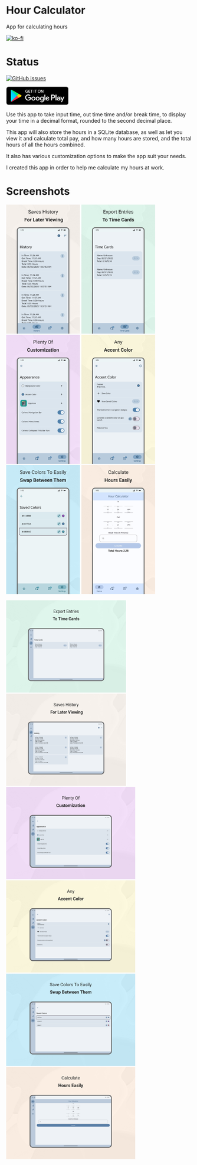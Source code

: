 # Hour Calculator
 App for calculating hours

[![ko-fi](https://ko-fi.com/img/githubbutton_sm.svg)](https://ko-fi.com/K3K64AQVM)

# Status
[![GitHub issues](https://img.shields.io/github/issues/corylowry12/HourCalculator2.0)](https://github.com/corylowry12/HourCalculator2.0/issues)

[<img src="resources/img/google-play-badge.png" height="50">](https://play.google.com/store/apps/details?id=com.cory.hourcalculator&hl=en_US&gl=US)

Use this app to take input time, out time time and/or break time, to display your time in a decimal format, rounded to the second decimal place.

This app will also store the hours in a SQLite database, as well as let you view it and calculate total pay, and how many hours are stored, and the total hours of all the hours combined.

It also has various customization options to make the app suit your needs. 

I created this app in order to help me calculate my hours at work.

# Screenshots
<p float="left">
<img src="/Screenshots/Android Phone 1.0.png" width="200" height="350"/>
<img src="/Screenshots/Android Phone 2.0.png" width="200" height="350"/>
<img src="/Screenshots/Android Phone 3.0.png" width="200" height="350"/>
<img src="/Screenshots/Android Phone 4.0.png" width="200" height="350"/>
<img src="/Screenshots/Android Phone 5.0.png" width="200" height="350"/>
<img src="/Screenshots/Android Phone 6.0.png" width="200" height="350"/>

<p></p>
<img src="/Screenshots/Android Tablet - 1.png" width="325" height="250"/>
<img src="/Screenshots/Android Tablet 10 - 1.png" width="325" height="250"/>
<img src="/Screenshots/Android Tablet 10 - 3.png" width="350" height="250"/>
<img src="/Screenshots/Android Tablet 10 - 4.png" width="350" height="250"/>
<img src="/Screenshots/Android Tablet 10 - 5.png" width="350" height="250"/>
<img src="/Screenshots/Android Tablet 10 - 6.png" width="350" height="250"/>
</p>